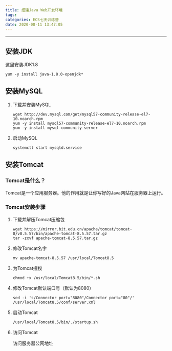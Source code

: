 ```yaml
---
title: 搭建Java Web开发环境
tags: 
categories: ECS七天训练营
date: 2020-08-11 13:47:05
---
```

-----------

## 安装JDK

这里安装JDK1.8

```
yum -y install java-1.8.0-openjdk*
```

## 安装MySQL

1.  下载并安装MySQL
    
    ```
    wget http://dev.mysql.com/get/mysql57-community-release-el7-10.noarch.rpm
    yum -y install mysql57-community-release-el7-10.noarch.rpm
    yum -y install mysql-community-server
    ```
    
2.  启动MySQL
    
    ```
    systemctl start mysqld.service
    ```
    

## 安装Tomcat

### Tomcat是什么？

Tomcat是一个应用服务器。他的作用就是让你写好的Java网站在服务器上运行。

### Tomcat安装步骤

1.  下载并解压Tomcat压缩包
    
    ```
    wget https://mirror.bit.edu.cn/apache/tomcat/tomcat-8/v8.5.57/bin/apache-tomcat-8.5.57.tar.gz
    tar -zxvf apache-tomcat-8.5.57.tar.gz 
    ```
    
2.  修改Tomcat名字
    
    ```
    mv apache-tomcat-8.5.57 /usr/local/Tomcat8.5
    ```
    
3.  为Tomcat授权
    
    ```
    chmod +x /usr/local/Tomcat8.5/bin/*.sh
    ```
    
4.  修改Tomcat默认端口号（默认为8080）
    
    ```
    sed -i 's/Connector port="8080"/Connector port="80"/' /usr/local/Tomcat8.5/conf/server.xml
    ```
    
5.  启动Tomcat
    
    ```
    /usr/local/Tomcat8.5/bin/./startup.sh
    ```
    
6.  访问Tomcat
    
    访问服务器公网地址